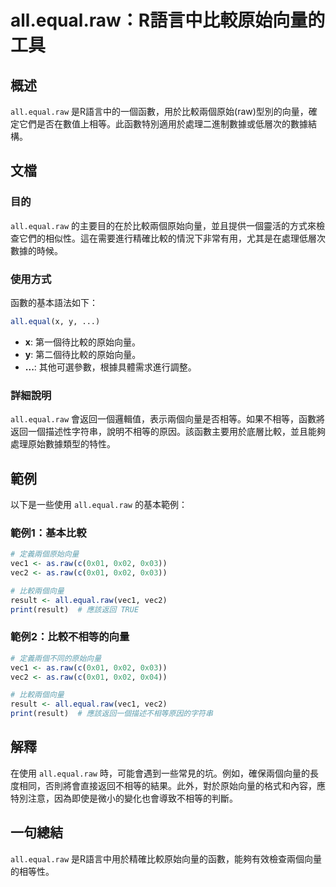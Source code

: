 <!--
Meta Description: # all.equal.raw：R語言中比較原始向量的工具 ## 概述 `all.equal.raw` 是R語言中的一個函數，用於比較兩個原始(raw)型別的向量，確定它們是否在數值上相等。此函數特別適用於處理二進制數據或低層次的數據結構。 ## 文檔 ### 目的 `all.equal.raw` ...
Meta Keywords: raw, all, equal, vec1, 0x01
-->

# all.equal.raw：R語言中比較原始向量的工具

## 概述
`all.equal.raw` 是R語言中的一個函數，用於比較兩個原始(raw)型別的向量，確定它們是否在數值上相等。此函數特別適用於處理二進制數據或低層次的數據結構。

## 文檔
### 目的
`all.equal.raw` 的主要目的在於比較兩個原始向量，並且提供一個靈活的方式來檢查它們的相似性。這在需要進行精確比較的情況下非常有用，尤其是在處理低層次數據的時候。

### 使用方式
函數的基本語法如下：
```R
all.equal(x, y, ...)
```
- **x**: 第一個待比較的原始向量。
- **y**: 第二個待比較的原始向量。
- **...**: 其他可選參數，根據具體需求進行調整。

### 詳細說明
`all.equal.raw` 會返回一個邏輯值，表示兩個向量是否相等。如果不相等，函數將返回一個描述性字符串，說明不相等的原因。該函數主要用於底層比較，並且能夠處理原始數據類型的特性。

## 範例
以下是一些使用 `all.equal.raw` 的基本範例：

### 範例1：基本比較
```R
# 定義兩個原始向量
vec1 <- as.raw(c(0x01, 0x02, 0x03))
vec2 <- as.raw(c(0x01, 0x02, 0x03))

# 比較兩個向量
result <- all.equal.raw(vec1, vec2)
print(result)  # 應該返回 TRUE
```

### 範例2：比較不相等的向量
```R
# 定義兩個不同的原始向量
vec1 <- as.raw(c(0x01, 0x02, 0x03))
vec2 <- as.raw(c(0x01, 0x02, 0x04))

# 比較兩個向量
result <- all.equal.raw(vec1, vec2)
print(result)  # 應該返回一個描述不相等原因的字符串
```

## 解釋
在使用 `all.equal.raw` 時，可能會遇到一些常見的坑。例如，確保兩個向量的長度相同，否則將會直接返回不相等的結果。此外，對於原始向量的格式和內容，應特別注意，因為即使是微小的變化也會導致不相等的判斷。

## 一句總結
`all.equal.raw` 是R語言中用於精確比較原始向量的函數，能夠有效檢查兩個向量的相等性。